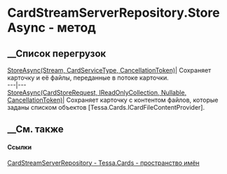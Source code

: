 # CardStreamServerRepository.StoreAsync - метод
##  __Список перегрузок
[StoreAsync(Stream, CardServiceType,
CancellationToken)](M_Tessa_Cards_CardStreamServerRepository_StoreAsync.htm)|
Сохраняет карточку и её файлы, переданные в потоке карточки.  
---|---  
[StoreAsync(CardStoreRequest, IReadOnlyCollection<ICardFileContentProvider>,
Nullable<Guid>,
CancellationToken)](M_Tessa_Cards_CardStreamServerRepository_StoreAsync_1.htm)|
Сохраняет карточку с контентом файлов, которые заданы списком объектов
[Tessa.Cards.ICardFileContentProvider].  
## __См. также
#### Ссылки
[CardStreamServerRepository - ](T_Tessa_Cards_CardStreamServerRepository.htm)
[Tessa.Cards - пространство имён](N_Tessa_Cards.htm)
